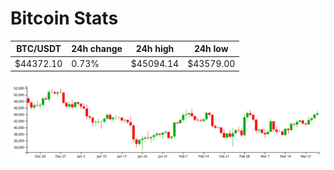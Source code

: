 # Bitcoin Stats

BTC/USDT|24h change|24h high|24h low|
|---|---|---|---|
|$44372.10|0.73%|$45094.14|$43579.00|

<img src="./chart.svg">
